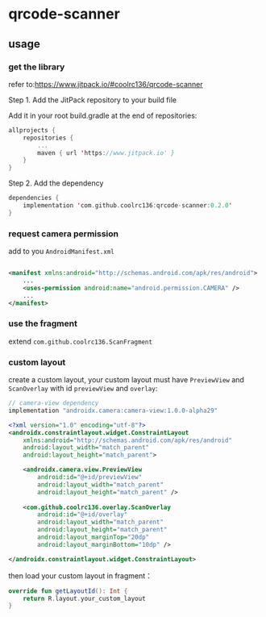 # qrcode-scanner

## usage

### get the library

refer to:<https://www.jitpack.io/#coolrc136/qrcode-scanner>

Step 1. Add the JitPack repository to your build file

Add it in your root build.gradle at the end of repositories:

``` kotlin
allprojects {
    repositories {
        ...
        maven { url 'https://www.jitpack.io' }
    }
}
```

Step 2. Add the dependency

```	kotlin
dependencies {
    implementation 'com.github.coolrc136:qrcode-scanner:0.2.0'
}
```

### request camera permission

add to you `AndroidManifest.xml`

```xml

<manifest xmlns:android="http://schemas.android.com/apk/res/android">
    ...
    <uses-permission android:name="android.permission.CAMERA" />
    ...
</manifest>
```

### use the fragment

extend `com.github.coolrc136.ScanFragment`

### custom layout

create a custom layout, your custom layout must have `PreviewView` and `ScanOverlay` with
id `previewView` and `overlay`:

```kotlin
// camera-view dependency
implementation "androidx.camera:camera-view:1.0.0-alpha29"
```

```xml
<?xml version="1.0" encoding="utf-8"?>
<androidx.constraintlayout.widget.ConstraintLayout
    xmlns:android="http://schemas.android.com/apk/res/android"
    android:layout_width="match_parent"
    android:layout_height="match_parent">

    <androidx.camera.view.PreviewView
        android:id="@+id/previewView"
        android:layout_width="match_parent"
        android:layout_height="match_parent" />
    
    <com.github.coolrc136.overlay.ScanOverlay
        android:id="@+id/overlay"
        android:layout_width="match_parent"
        android:layout_height="match_parent"
        android:layout_marginTop="20dp"
        android:layout_marginBottom="10dp" />

</androidx.constraintlayout.widget.ConstraintLayout>
```

then load your custom layout in fragment：

```kotlin
override fun getLayoutId(): Int {
    return R.layout.your_custom_layout
}
```